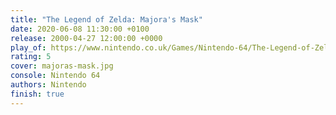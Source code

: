 ```yaml
---
title: "The Legend of Zelda: Majora's Mask"
date: 2020-06-08 11:30:00 +0100
release: 2000-04-27 12:00:00 +0000
play_of: https://www.nintendo.co.uk/Games/Nintendo-64/The-Legend-of-Zelda-Majora-s-Mask-269525.html
rating: 5
cover: majoras-mask.jpg
console: Nintendo 64
authors: Nintendo
finish: true
---
```

